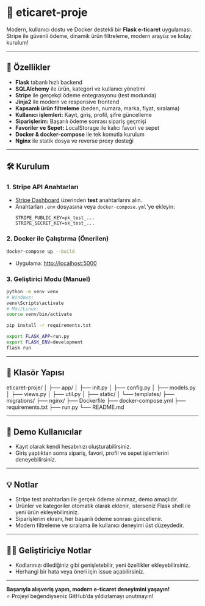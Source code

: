 # 🛒 eticaret-proje

Modern, kullanıcı dostu ve Docker destekli bir **Flask e-ticaret** uygulaması.  
Stripe ile güvenli ödeme, dinamik ürün filtreleme, modern arayüz ve kolay kurulum!

---

## 🚀 Özellikler

- **Flask** tabanlı hızlı backend
- **SQLAlchemy** ile ürün, kategori ve kullanıcı yönetimi
- **Stripe** ile gerçekçi ödeme entegrasyonu (test modunda)
- **Jinja2** ile modern ve responsive frontend
- **Kapsamlı ürün filtreleme** (beden, numara, marka, fiyat, sıralama)
- **Kullanıcı işlemleri:** Kayıt, giriş, profil, şifre güncelleme
- **Siparişlerim:** Başarılı ödeme sonrası sipariş geçmişi
- **Favoriler ve Sepet:** LocalStorage ile kalıcı favori ve sepet
- **Docker & docker-compose** ile tek komutla kurulum
- **Nginx** ile statik dosya ve reverse proxy desteği

---

## 🛠️ Kurulum

### 1. Stripe API Anahtarları
- [Stripe Dashboard](https://dashboard.stripe.com/) üzerinden **test** anahtarlarını alın.
- Anahtarları `.env` dosyasına veya `docker-compose.yml`'ye ekleyin:
  ```
  STRIPE_PUBLIC_KEY=pk_test_...
  STRIPE_SECRET_KEY=sk_test_...
  ```

### 2. Docker ile Çalıştırma (Önerilen)
```sh
docker-compose up --build
```
- Uygulama: [http://localhost:5000](http://localhost:5000)

### 3. Geliştirici Modu (Manuel)
```sh
python -m venv venv
# Windows:
venv\Scripts\activate
# Mac/Linux:
source venv/bin/activate

pip install -r requirements.txt

export FLASK_APP=run.py
export FLASK_ENV=development
flask run
```

---

## 📁 Klasör Yapısı
eticaret-proje/
│
├── app/
│ ├── init.py
│ ├── config.py
│ ├── models.py
│ ├── views.py
│ ├── util.py
│ ├── static/
│ └── templates/
├── migrations/
├── nginx/
├── Dockerfile
├── docker-compose.yml
├── requirements.txt
├── run.py
└── README.md

---

## 👤 Demo Kullanıcılar

- Kayıt olarak kendi hesabınızı oluşturabilirsiniz.
- Giriş yaptıktan sonra sipariş, favori, profil ve sepet işlemlerini deneyebilirsiniz.

---

## 💡 Notlar

- Stripe test anahtarları ile gerçek ödeme alınmaz, demo amaçlıdır.
- Ürünler ve kategoriler otomatik olarak eklenir, isterseniz Flask shell ile yeni ürün ekleyebilirsiniz.
- Siparişlerim ekranı, her başarılı ödeme sonrası güncellenir.
- Modern filtreleme ve sıralama ile kullanıcı deneyimi üst düzeydedir.

---

## 🧑‍💻 Geliştiriciye Notlar

- Kodlarınızı dilediğiniz gibi genişletebilir, yeni özellikler ekleyebilirsiniz.
- Herhangi bir hata veya öneri için issue açabilirsiniz.

---

**Başarıyla alışveriş yapın, modern e-ticaret deneyimini yaşayın!**  
⭐️ Projeyi beğendiyseniz GitHub’da yıldızlamayı unutmayın!